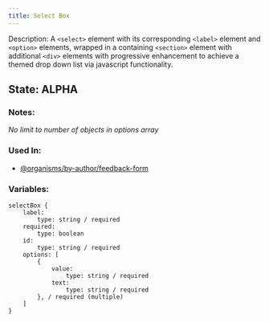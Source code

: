 ```yaml
---
title: Select Box
---
```

Description: A `<select>`  element with its corresponding `<label>` element and `<option>` elements, wrapped in a containing `<section>` element with additional `<div>` elements with progressive enhancement to achieve a themed drop down list via javascript functionality.

## State: ALPHA

### Notes:
_No limit to number of objects in options array_

### Used In:
- [@organisms/by-author/feedback-form](/?p=organisms-feedback-form)

### Variables:
~~~
selectBox {
    label:
        type: string / required
    required:
        type: boolean
    id:
        type: string / required
    options: [
        {
            value:
                type: string / required
            text: 
                type: string / required
        }, / required (multiple)
    ]
}
~~~
